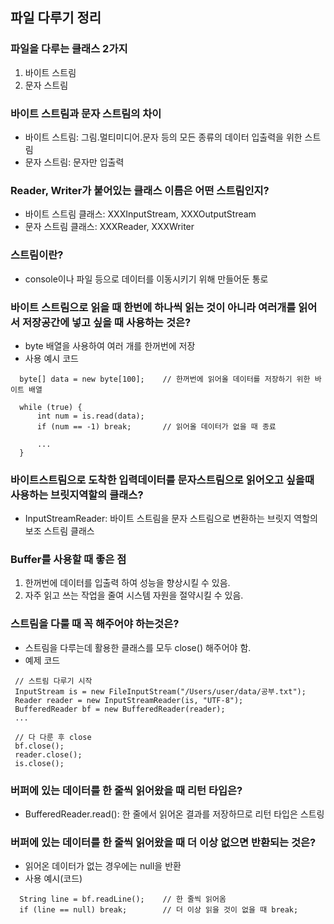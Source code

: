 ## 파일 다루기 정리
### 파일을 다루는 클래스 2가지
  1) 바이트 스트림
  2) 문자 스트림
### 바이트 스트림과 문자 스트림의 차이
  * 바이트 스트림: 그림.멀티미디어.문자 등의 모든 종류의 데이터 입출력을 위한 스트림
  * 문자 스트림: 문자만 입출력
### Reader, Writer가 붙어있는 클래스 이름은 어떤 스트림인지?
  * 바이트 스트림 클래스: XXXInputStream, XXXOutputStream
  * 문자 스트림 클래스: XXXReader, XXXWriter
### 스트림이란?
  * console이나 파일 등으로 데이터를 이동시키기 위해 만들어둔 통로
### 바이트 스트림으로 읽을 때 한번에 하나씩 읽는 것이 아니라 여러개를 읽어서 저장공간에 넣고 싶을 때 사용하는 것은?
  * byte 배열을 사용하여 여러 개를 한꺼번에 저장
  * 사용 예시 코드
  ```
    byte[] data = new byte[100];    // 한꺼번에 읽어올 데이터를 저장하기 위한 바이트 배열
    
    while (true) {
        int num = is.read(data);
        if (num == -1) break;       // 읽어올 데이터가 없을 때 종료
        
        ...
    }
  ```
### 바이트스트림으로 도착한 입력데이터를 문자스트림으로 읽어오고 싶을때 사용하는 브릿지역할의 클래스?
  * InputStreamReader: 바이트 스트림을 문자 스트림으로 변환하는 브릿지 역할의 보조 스트림 클래스
### Buffer를 사용할 때 좋은 점
   1) 한꺼번에 데이터를 입출력 하여 성능을 향상시킬 수 있음.
   2) 자주 읽고 쓰는 작업을 줄여 시스템 자원을 절약시킬 수 있음.
### 스트림을 다룰 때 꼭 해주어야 하는것은?
  * 스트림을 다루는데 활용한 클래스를 모두 close() 해주어야 함.
  * 예제 코드
  ```
   // 스트림 다루기 시작
   InputStream is = new FileInputStream("/Users/user/data/공부.txt");
   Reader reader = new InputStreamReader(is, "UTF-8");
   BufferedReader bf = new BufferedReader(reader);
   ...
   
   // 다 다룬 후 close
   bf.close();
   reader.close();
   is.close();
  ```
### 버퍼에 있는 데이터를 한 줄씩 읽어왔을 때 리턴 타입은?
  * BufferedReader.read(): 한 줄에서 읽어온 결과를 저장하므로 리턴 타입은 스트링
### 버퍼에 있는 데이터를 한 줄씩 읽어왔을 때 더 이상 없으면 반환되는 것은?
  * 읽어온 데이터가 없는 경우에는 null을 반환
  * 사용 예시(코드)
  ```
    String line = bf.readLine();    // 한 줄씩 읽어옴
    if (line == null) break;        // 더 이상 읽을 것이 없을 때 break;
  ```